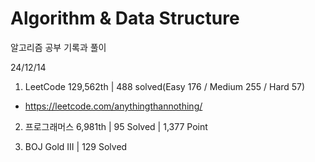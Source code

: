 # Algorithm & Data Structure

알고리즘 공부 기록과 풀이

24/12/14

1. LeetCode 129,562th | 488 solved(Easy 176 / Medium 255 / Hard 57)
- https://leetcode.com/anythingthannothing/

2. 프로그래머스 6,981th | 95 Solved | 1,377 Point

3. BOJ Gold III | 129 Solved
